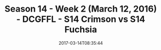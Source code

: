 ---
title: Season 14 - Week 2 (March 12, 2016) - DCGFFL - S14 Crimson vs S14 Fuchsia
teams-score:
- team: _teams/s14-crimson.md
  score: 30
- team: _teams/s14-fuchsia.md
  score: 0
mvp: Antwon Hines, Jens Piferoen
game-ball: Todd Robason, Justin Pruett
sportsperson: ''
season: 14
week: 2
date: '2017-03-14T08:35:44'
pageid: season-14-week-2-march-12-2016-5094-vs-5096
---
